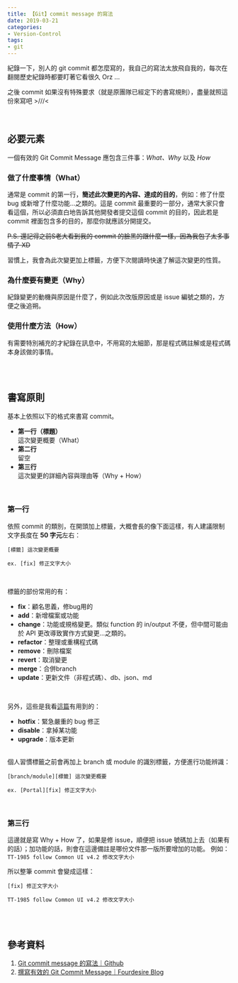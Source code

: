 ```yaml
---
title: 【Git】commit message 的寫法
date: 2019-03-21
categories:
- Version-Control
tags:
- git
--- 
```


紀錄一下，別人的 git commit 都怎麼寫的，我自己的寫法太放飛自我的，每次在翻閱歷史紀錄時都要盯著它看很久 Orz ...
  
之後 commit 如果沒有特殊要求（就是原團隊已經定下的書寫規則），盡量就照這份來寫吧 >///<

<!--more-->
<br>

## 必要元素
一個有效的 Git Commit Message 應包含三件事：_What、Why_ 以及 _How_ <br>

### 做了什麼事情（What）
通常是 commit 的第一行，**簡述此次變更的內容、達成的目的**，例如：修了什麼 bug 或新增了什麼功能...之類的。這是 commit 最重要的一部分，通常大家只會看這個，所以必須直白地告訴其他開發者提交這個 commit 的目的，因此若是 commit 裡面包含多的目的，那麼你就應該分開提交。

~~P.S. 還記得之前S老大看到我的 commit 的臉黑的跟什麼一樣，因為我包了太多事情了 XD~~

習慣上，我會為此次變更加上標籤，方便下次閱讀時快速了解這次變更的性質。<br>

### 為什麼要有變更（Why）
紀錄變更的動機與原因是什麼了，例如此次改版原因或是 issue 編號之類的，方便之後追朔。<br>

### 使用什麼方法（How）
有需要特別補充的才紀錄在訊息中，不用寫的太細節，那是程式碼註解或是程式碼本身該做的事情。

<br><br>
## 書寫原則
基本上依照以下的格式來書寫 commit。

- **第一行（標題）**<br> 
這次變更概要（What）
- **第二行**<br> 
留空
- **第三行**<br> 
這次變更的詳細內容與理由等（Why + How）

<br>

### 第一行
依照 commit 的類別，在開頭加上標籤，大概會長的像下面這樣，有人建議限制文字長度在 **50 字元**左右：
```
[標籤] 這次變更概要

ex. [fix] 修正文字大小
```
<br>

標籤的部份常用的有：
- **fix**：顧名思義，修bug用的
- **add**：新增檔案或功能
- **change**：功能或規格變更。類似 function 的 in/output 不便，但中間可能由於 API 更改導致實作方式變更...之類的。
- **refactor**：整理或重構程式碼
- **remove**：刪除檔案
- **revert**：取消變更
- **merge**：合併branch
- **update**：更新文件（非程式碼）、db、json、md

<br>

另外，這些是我看[這篇](https://github.com/oracle-design/guides/wiki/Git-commit-message-的寫法)有用到的：
- **hotfix**：緊急嚴重的 bug 修正
- **disable**：拿掉某功能
- **upgrade**：版本更新

<br> 個人習慣標籤之前會再加上 branch 或 module 的識別標籤，方便進行功能辨識：

```
[branch/module][標籤] 這次變更概要

ex. [Portal][fix] 修正文字大小
```

<br>

### 第三行
這邊就是寫 Why + How 了，如果是修 issue，順便把 issue 號碼加上去（如果有的話）；加功能的話，則會在這邊備註是哪份文件那一版所要增加的功能。
例如：```TT-1985 follow Common UI v4.2 修改文字大小```

所以整筆 commit 會變成這樣：
```
[fix] 修正文字大小

TT-1985 follow Common UI v4.2 修改文字大小
```
 
<br><br>

## 參考資料
1. [Git commit message 的寫法｜Github](https://github.com/oracle-design/guides/wiki/Git-commit-message-的寫法)
2. [撰寫有效的 Git Commit Message｜Fourdesire Blog](http://blog.fourdesire.com/2018/07/03/%E6%92%B0%E5%AF%AB%E6%9C%89%E6%95%88%E7%9A%84-git-commit-message/)
